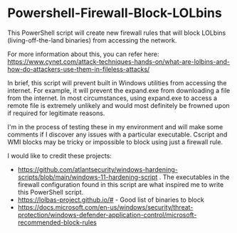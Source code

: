 # Powershell-Firewall-Block-LOLbins
This PowerShell script will create new firewall rules that will block LOLbins (living-off-the-land binaries) from accessing the network.

For more information about this, you can refer here: https://www.cynet.com/attack-techniques-hands-on/what-are-lolbins-and-how-do-attackers-use-them-in-fileless-attacks/

In brief, this script will prevent built in Windows utilities from accessing the internet. For example, it will prevent the expand.exe from downloading a file from the internet. In most circumstances, using expand.exe to access a remote file is extremely unlikely and would most definitely be frowned upon if required for legitimate reasons.

I'm in the process of testing these in my environment and will make some comments if I discover any issues with a particular executable. Cscript and WMI blocks may be tricky or impossible to block using just a firewall rule.

I would like to credit these projects:
- https://github.com/atlantsecurity/windows-hardening-scripts/blob/main/windows-11-hardening-script . The executables in the firewall configuration found in this script are what inspired me to write this PowerShell script.
- https://lolbas-project.github.io/# - Good list of binaries to block
- https://docs.microsoft.com/en-us/windows/security/threat-protection/windows-defender-application-control/microsoft-recommended-block-rules
